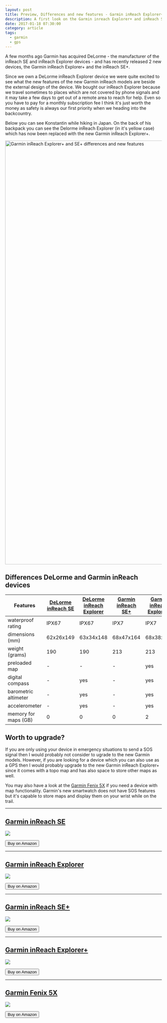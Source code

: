 ```yaml
---
layout: post
title: Preview, Differences and new features - Garmin inReach Explorer+ and inReach SE+
description: A first look on the Garmin inreach Explorer+ and inReach SE+
date: 2017-01-18 07:30:00
category: article
tags:
  - garmin
  - gps
---
```


A few months ago Garmin has acquired DeLorme - the manufacturer of the inReach SE and inReach Explorer devices - and has recently released 2 new devices, the Garmin inReach Explorer+ and the inReach SE+.

Since we own a DeLorme inReach Explorer device we were quite excited to see what the new features of the new Garmin inReach models are beside the external design of the device. We bought our inReach Explorer because we travel sometimes to places which are not covered by phone signals and it may take a few days to get out of a remote area to reach for help. Even so you have to pay for a monthly subscription fee I think it's just worth the money as safety is always our first priority when we heading into the backcountry.

Below you can see Konstantin while hiking in Japan. On the back of his backpack you can see the Delorme inReach Explorer (in it's yellow case) which has now been replaced with the new Garmin inReach Explorer+.

<a data-flickr-embed="true"  href="https://www.flickr.com/photos/90204224@N07/30599065514/in/photolist-NBWd11-NBWd85" title="Garmin inReach Explorer+ and SE+ differences and new features"><img src="https://c1.staticflickr.com/6/5609/30599065514_3a9dedbf93_k.jpg" width="2048" height="1365" alt="Garmin inReach Explorer+ and SE+ differences and new features"></a><script async src="//embedr.flickr.com/assets/client-code.js" charset="utf-8"></script>

<!--more-->


<h2 id="list">Differences DeLorme and Garmin inReach devices</h2>
<div class="table-responsive">
<table class="table">
<thead><tr><th>Features</th><th><a href="http://amzn.to/2jYe2kg" rel="nofollow">DeLorme inReach SE</a></th><th><a href="http://amzn.to/2k3sk73" rel="nofollow">DeLorme inReach Explorer</a></th><th> <a href="http://amzn.to/2iGDVUz" rel="nofollow">Garmin inReach SE+</a></th><th><a href="http://amzn.to/2jY8030" rel="nofollow">Garmin inReach Explorer+</a></th></tr></thead><tbody>
<tr><td>waterproof rating</td><td>IPX67</td><td>IPX67</td><td>IPX7</td><td>IPX7</td></tr>
<tr><td>dimensions (mm)</td><td>62x26x149</td><td>63x34x148</td><td>68x47x164</td><td>68x38x164</td></tr>
<tr><td>weight (grams)</td><td>190</td><td>190</td><td>213</td><td>213</td></tr>
<tr><td>preloaded map</td><td>-</td><td>-</td><td>-</td><td>yes</td></tr>
<tr><td>digital compass</td><td>-</td><td>yes</td><td>-</td><td>yes</td></tr>
<tr><td>barometric altimeter</td><td>-</td><td>yes</td><td>-</td><td>yes</td></tr>
<tr><td>accelerometer</td><td>-</td><td>yes</td><td>-</td><td>yes</td></tr>
<tr><td>memory for maps (GB)</td><td>0</td><td>0</td><td>0</td><td>2</td></tr>
</tbody></table>
</div>



## Worth to upgrade?
If you are only using your device in emergency situations to send a SOS signal then I would probably not consider to ugrade to the new Garmin models. However, if you are looking for a device which you can also use as a GPS then I would probably upgrade to the new Garmin inReach Explorer+ since it comes with a topo map and has also space to store other maps as well.

You may also have a look at the <a href="http://amzn.to/2jxxCqo" rel="nofollow">Garmin Fenix 5X</a> if you need a device with map functionality. Garmin's new smartwatch does not have SOS features but it's capable to store maps and display them on your wrist while on the trail.

---

## <a href="http://amzn.to/2jYe2kg" rel="nofollow">Garmin inReach SE</a>
<a target="_blank"  href="https://www.amazon.com/gp/product/B00BX7TJ2O/ref=as_li_tl?ie=UTF8&camp=1789&creative=9325&creativeASIN=B00BX7TJ2O&linkCode=as2&tag=hikeve-20&linkId=7e83df899861c080f23bc5d0f4bf0453"><img border="0" src="//ws-na.amazon-adsystem.com/widgets/q?_encoding=UTF8&MarketPlace=US&ASIN=B00BX7TJ2O&ServiceVersion=20070822&ID=AsinImage&WS=1&Format=_SL250_&tag=hikeve-20" ></a><img src="//ir-na.amazon-adsystem.com/e/ir?t=hikeve-20&l=am2&o=1&a=B00BX7TJ2O" width="1" height="1" border="0" alt="" style="border:none !important; margin:0px !important;" />

<a href="http://amzn.to/2jYe2kg" target="_blank" rel="nofollow"><button type="button" class="btn btn-danger">Buy on Amazon</button></a>


---

## <a href="http://amzn.to/2k3sk73" rel="nofollow">Garmin inReach Explorer</a>
<a target="_blank"  href="https://www.amazon.com/gp/product/B00I6EY01C/ref=as_li_tl?ie=UTF8&camp=1789&creative=9325&creativeASIN=B00I6EY01C&linkCode=as2&tag=hikeve-20&linkId=c69b625539460b13744d9e6145792b22"><img border="0" src="//ws-na.amazon-adsystem.com/widgets/q?_encoding=UTF8&MarketPlace=US&ASIN=B00I6EY01C&ServiceVersion=20070822&ID=AsinImage&WS=1&Format=_SL250_&tag=hikeve-20" ></a><img src="//ir-na.amazon-adsystem.com/e/ir?t=hikeve-20&l=am2&o=1&a=B00I6EY01C" width="1" height="1" border="0" alt="" style="border:none !important; margin:0px !important;" />

<a href="http://amzn.to/2k3sk73" target="_blank" rel="nofollow"><button type="button" class="btn btn-danger">Buy on Amazon</button></a>


---

## <a href="http://amzn.to/2iGDVUz" rel="nofollow">Garmin inReach SE+</a>
<a target="_blank"  href="https://www.amazon.com/gp/product/B01MRZ9ATL/ref=as_li_tl?ie=UTF8&camp=1789&creative=9325&creativeASIN=B01MRZ9ATL&linkCode=as2&tag=hikeve-20&linkId=d0711dc3c9797aeb635ffa8cac1e2136"><img border="0" src="//ws-na.amazon-adsystem.com/widgets/q?_encoding=UTF8&MarketPlace=US&ASIN=B01MRZ9ATL&ServiceVersion=20070822&ID=AsinImage&WS=1&Format=_SL250_&tag=hikeve-20" ></a><img src="//ir-na.amazon-adsystem.com/e/ir?t=hikeve-20&l=am2&o=1&a=B01MRZ9ATL" width="1" height="1" border="0" alt="" style="border:none !important; margin:0px !important;" />

<a href="http://amzn.to/2iGDVUz" target="_blank" rel="nofollow"><button type="button" class="btn btn-danger">Buy on Amazon</button></a>


---

## <a href="http://amzn.to/2jY8030" rel="nofollow">Garmin inReach Explorer+</a>
<a target="_blank"  href="https://www.amazon.com/gp/product/B01MY03CZP/ref=as_li_tl?ie=UTF8&camp=1789&creative=9325&creativeASIN=B01MY03CZP&linkCode=as2&tag=hikeve-20&linkId=101177f278d27d4896b67d0844a6fe4e"><img border="0" src="//ws-na.amazon-adsystem.com/widgets/q?_encoding=UTF8&MarketPlace=US&ASIN=B01MY03CZP&ServiceVersion=20070822&ID=AsinImage&WS=1&Format=_SL250_&tag=hikeve-20" ></a><img src="//ir-na.amazon-adsystem.com/e/ir?t=hikeve-20&l=am2&o=1&a=B01MY03CZP" width="1" height="1" border="0" alt="" style="border:none !important; margin:0px !important;" />

<a href="http://amzn.to/2jY8030" target="_blank" rel="nofollow"><button type="button" class="btn btn-danger">Buy on Amazon</button></a>

---

## <a href="http://amzn.to/2iGRxiH" rel="nofollow">Garmin Fenix 5X</a>
<a target="_blank"  href="https://www.amazon.com/gp/product/B01MQX3306/ref=as_li_tl?ie=UTF8&camp=1789&creative=9325&creativeASIN=B01MQX3306&linkCode=as2&tag=hikeve-20&linkId=d55592a43b5ab33a94b0cfeb6aed83d0"><img border="0" src="//ws-na.amazon-adsystem.com/widgets/q?_encoding=UTF8&MarketPlace=US&ASIN=B01MQX3306&ServiceVersion=20070822&ID=AsinImage&WS=1&Format=_SL250_&tag=hikeve-20" ></a><img src="//ir-na.amazon-adsystem.com/e/ir?t=hikeve-20&l=am2&o=1&a=B01MQX3306" width="1" height="1" border="0" alt="" style="border:none !important; margin:0px !important;" />

<a href="http://amzn.to/2iGRxiH" target="_blank" rel="nofollow"><button type="button" class="btn btn-danger">Buy on Amazon</button></a>
